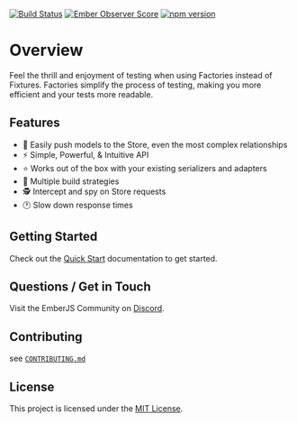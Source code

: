 [![Build Status](https://github.com/adopted-ember-addons/ember-data-factory-guy/actions/workflows/ci.yml/badge.svg)](https://github.com/adopted-ember-addons/ember-data-factory-guy/actions/workflows/ci.yml) [![Ember Observer Score](http://emberobserver.com/badges/ember-data-factory-guy.svg)](http://emberobserver.com/addons/ember-data-factory-guy) [![npm version](https://badge.fury.io/js/ember-data-factory-guy.svg)](http://badge.fury.io/js/ember-data-factory-guy)

# Overview

Feel the thrill and enjoyment of testing when using Factories instead of Fixtures.
Factories simplify the process of testing, making you more efficient and your tests more readable.

## Features

- 🚀 Easily push models to the Store, even the most complex relationships
- ⚡️️ Simple, Powerful, & Intuitive API
- ⭐ Works out of the box with your existing serializers and adapters
- 💎 Multiple build strategies
- 🕵️ Intercept and spy on Store requests
- 🕐 Slow down response times

## Getting Started

Check out the [Quick Start](quick-start.md) documentation to get started.

## Questions / Get in Touch

Visit the EmberJS Community on [Discord](https://discord.com/channels/480462759797063690/483601670685720591).

## Contributing

see [`CONTRIBUTING.md`](CONTRIBUTING.md)

## License

This project is licensed under the [MIT License](LICENSE).
